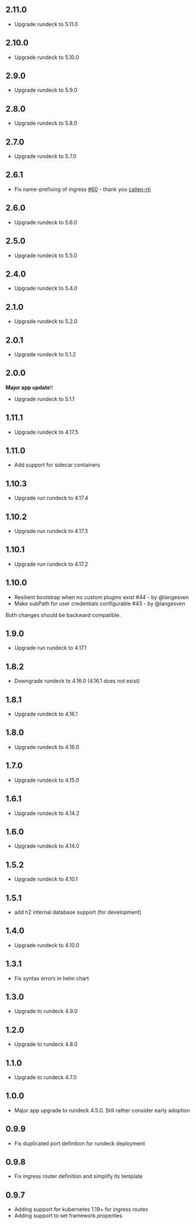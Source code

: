 ## 2.11.0

- Upgrade rundeck to 5.11.0


## 2.10.0

- Upgrade rundeck to 5.10.0

## 2.9.0

- Upgrade rundeck to 5.9.0

## 2.8.0

- Upgrade rundeck to 5.8.0

## 2.7.0

- Upgrade rundeck to 5.7.0

## 2.6.1

- Fix name-prefixing of ingress [#60](https://github.com/EugenMayer/helm-charts/pull/60) - thank you [callen-rti](https://github.com/callen-rti)

## 2.6.0

- Upgrade rundeck to 5.6.0

## 2.5.0

- Upgrade rundeck to 5.5.0

## 2.4.0

- Upgrade rundeck to 5.4.0

## 2.1.0

- Upgrade rundeck to 5.2.0

## 2.0.1

- Upgrade rundeck to 5.1.2

## 2.0.0

**Major app update**!!

- Upgrade rundeck to 5.1.1

## 1.11.1

- Upgrade rundeck to 4.17.5

## 1.11.0

- Add support for sidecar containers

## 1.10.3

- Upgrade run rundeck to 4.17.4

## 1.10.2

- Upgrade run rundeck to 4.17.3

## 1.10.1

- Upgrade run rundeck to 4.17.2

## 1.10.0

- Resilient bootstrap when no custom plugins exist #44 - by @langesven
- Make subPath for user credentials configurable #43 - by @langesven

Both changes should be backward compatible.

## 1.9.0

- Upgrade run rundeck to 4.17.1

## 1.8.2

- Downgrade rundeck to 4.16.0 (4.16.1 does not exist)

## 1.8.1

- Upgrade rundeck to 4.16.1

## 1.8.0

- Upgrade rundeck to 4.16.0

## 1.7.0

- Upgrade rundeck to 4.15.0

## 1.6.1

- Upgrade rundeck to 4.14.2

## 1.6.0

- Upgrade rundeck to 4.14.0

## 1.5.2

- Upgrade rundeck to 4.10.1

## 1.5.1

- add h2 internal database support (for development)

## 1.4.0

- Upgrade rundeck to 4.10.0

## 1.3.1

- Fix syntax errors in helm chart

## 1.3.0

- Upgrade to rundeck 4.9.0

## 1.2.0

- Upgrade to rundeck 4.8.0

## 1.1.0

- Upgrade to rundeck 4.7.0

## 1.0.0

- Major app upgrade to rundeck 4.5.0. Still rather consider early adoption

## 0.9.9

- Fix duplicated port definition for rundeck deployment

## 0.9.8

- Fix ingress router definition and simplify its template

## 0.9.7

- Adding support for kubernetes 1.19+ for ingress routes
- Adding support to set framework.properties
